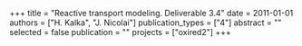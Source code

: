 +++
title = "Reactive transport modeling. Deliverable 3.4"
date = 2011-01-01
authors = ["H. Kalka", "J. Nicolai"]
publication_types = ["4"]
abstract = ""
selected = false
publication = ""
projects = ["oxired2"]
+++

